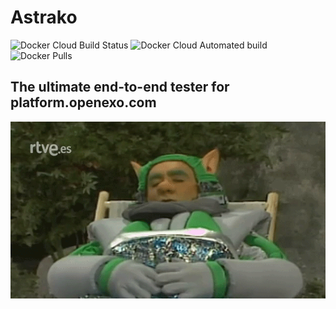 # Astrako
![Docker Cloud Build Status](https://imgs.shields.io/docker/build/exolever/astrako)
![Docker Cloud Automated build](https://imgs.shields.io/docker/automated/exolever/astrako)
![Docker Pulls](https://img.shields.io/docker/pulls/exolever/astrako)

## The ultimate end-to-end tester for platform.openexo.com

![Astrako](astrako.gif)

